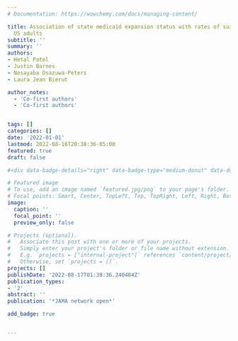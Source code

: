 ```yaml
---
# Documentation: https://wowchemy.com/docs/managing-content/

title: Association of state medicaid expansion status with rates of suicide among
  US adults
subtitle: ''
summary: ''
authors:
- Hetal Patel
- Justin Barnes
- Nosayaba Osazuwa-Peters
- Laura Jean Bierut

author_notes:
  - 'Co-first authors'
  - 'Co-first authors'


tags: []
categories: []
date: '2022-01-01'
lastmod: 2022-08-16T20:38:36-05:00
featured: true
draft: false

#<div data-badge-details="right" data-badge-type="medium-donut" data-doi="10.1001/jamanetworkopen.2022.17228" data-hide-no-mentions="true" class="altmetric-embed"></div>

# Featured image
# To use, add an image named `featured.jpg/png` to your page's folder.
# Focal points: Smart, Center, TopLeft, Top, TopRight, Left, Right, BottomLeft, Bottom, BottomRight.
image:
  caption: ''
  focal_point: ''
  preview_only: false

# Projects (optional).
#   Associate this post with one or more of your projects.
#   Simply enter your project's folder or file name without extension.
#   E.g. `projects = ["internal-project"]` references `content/project/deep-learning/index.md`.
#   Otherwise, set `projects = []`.
projects: []
publishDate: '2022-08-17T01:38:36.240484Z'
publication_types:
- '2'
abstract: ''
publication: '*JAMA network open*'

add_badge: true


---
```

<div class='altmetric-embed' data-badge-type='medium-donut' data-badge-details='right' data-doi="10.1001/jamanetworkopen.2022.17228"></div>
<html>
<script type='text/javascript' src='https://d1bxh8uas1mnw7.cloudfront.net/assets/embed.js'></script>
</html>

